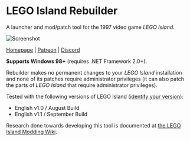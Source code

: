 # LEGO Island Rebuilder

A launcher and mod/patch tool for the 1997 video game *LEGO Island*.

![Screenshot](https://i.imgur.com/o9wN3B9.png)

[Homepage](http://itsmattkc.com/rebuilder) | [Patreon](https://www.patreon.com/mattkc) | [Discord](https://discord.gg/X6NcmXF)

**Supports Windows 98+** (requires .NET Framework 2.0+).

Rebuilder makes no permanent changes to your *LEGO Island* installation and none of its patches require administrator privileges (it can also patch the parts of *LEGO Island* that require administrator privileges).

Tested with the following versions of LEGO Island ([identify your version](http://itsmattkc.com/li/index.php/Lego_Island_Versions)):
* English v1.0 / August Build
* English v1.1 / September Build

Research done towards developing this tool is documented at [the LEGO Island Modding Wiki](http://itsmattkc.com/li/).
